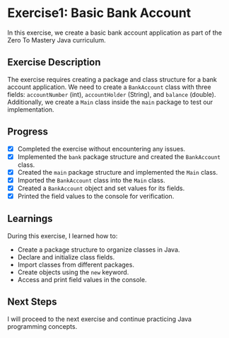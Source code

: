 # Exercise1: Basic Bank Account

In this exercise, we create a basic bank account application as part of the Zero To Mastery Java curriculum.

## Exercise Description

The exercise requires creating a package and class structure for a bank account application. We need to create a `BankAccount` class with three fields: `accountNumber` (int), `accountHolder` (String), and `balance` (double). Additionally, we create a `Main` class inside the `main` package to test our implementation.

## Progress

- [x] Completed the exercise without encountering any issues.
- [x] Implemented the `bank` package structure and created the `BankAccount` class.
- [x] Created the `main` package structure and implemented the `Main` class.
- [x] Imported the `BankAccount` class into the `Main` class.
- [x] Created a `BankAccount` object and set values for its fields.
- [x] Printed the field values to the console for verification.

## Learnings

During this exercise, I learned how to:

- Create a package structure to organize classes in Java.
- Declare and initialize class fields.
- Import classes from different packages.
- Create objects using the `new` keyword.
- Access and print field values in the console.

## Next Steps

I will proceed to the next exercise and continue practicing Java programming concepts.